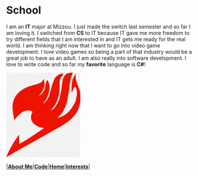 # School

I am an **IT** major at Mizzou. I just made the switch last semester and so far I am loving it. 
I switched from **CS** to IT because IT gave me more freedom to try different fields that I am interested in and IT gets me ready for the real world.
I am thinking right now that I want to go into video game development. I love video games so being a part of that industry would be a great job to have as an adult. 
I am also really into software development. I love to write code and so far my **favorite** language is **C#**!

<img src = "/Pictures/FairyTail.png" alt = "drawing" width = "200"/>


|[**About Me**](/AboutMe.md)|[**Code**](/Code.md)|[**Home**](/README.md)|[**Interests**](Interests.md)|
